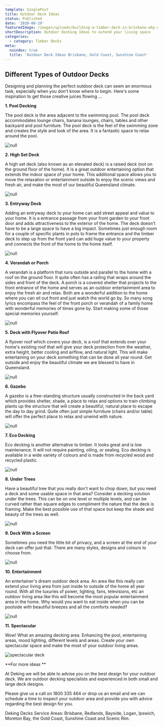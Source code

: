 ```yaml
---
template: SinglePost
title: Outdoor Deck Ideas
status: Published
date: '2020-08-19'
featuredImage: /images/uploads/building-a-timber-deck-in-brisbane-why-choose-timber.jpg
shortDescription: Outdoor Decking Ideas to extend your living space
categories:
  - category: Timber Decks
meta:
  noindex: true
  title: 'Outdoor Deck Ideas Brisbane, Gold Coast, Sunshine Coast'
---
```

## Different Types of Outdoor Decks

Designing and planning the perfect outdoor deck can seem an enormous task, especially when you don't know where to begin.  Here's some inspiration to get those creative juices flowing ...

**1. Pool Decking**

The pool deck is the area adjacent to the swimming pool.  The pool deck accommodates lounge chairs, banana lounges, chairs, tables and other backyard and pool furniture.  The pool deck is the feel of the swimming zone and creates the style and look of the area.  It is a fantastic space to relax around the pool.

![null](/images/uploads/8.jpg)

**2. High Set Deck**

A high set deck (also known as an elevated deck) is a raised deck (not on the ground floor of the home).  It is a great outdoor entertaining option that extends the indoor space of your home.  This additional space allows you to move the relaxation or entertainment outside to enjoy the scenic views and fresh air, and make the most of our beautiful Queensland climate.

![null](/images/uploads/21.jpg)

**3. Entryway Deck**

Adding an entryway deck to your home can add street appeal and value to your home.  It is a entrance passage from your front garden to your front door and adds attractiveness to the exterior of the home.  The deck doesn't have to be a large space to have a big impact.  Sometimes just enough room for a couple of specific plants in pots to frame the entrance and the timber deck to step up from the front yard can add huge value to your property and connects the front of the home to the home itself.

![null](/images/uploads/dsc_0187.jpg)

**4. Verandah or Porch**

A verandah is a platform that runs outside and parallel to the home with a roof on the ground floor.  It quite often has a railing that wraps around the sides and front of the deck.  A porch is a covered shelter that projects to the front entrance of the home and serves as an outdoor entertainment area to enjoy the fresh air and relax.  Both are a wonderful addition to the home where you can sit out front and just watch the world go by.  So many song lyrics encompass the feel of the front porch or verandah of a family home with wonderful memories of times gone by.  Start making some of those special memories yourself.

![null](/images/uploads/1.jpg)

**5. Deck with Flyover Patio Roof**

A flyover roof which covers your deck, is a roof that extends over your home's existing roof that will give your deck protection from the weather, extra height, better cooling and airflow, and natural light.  This will make entertaining on your deck something that can be done all year round.  Get outside and enjoy the beautiful climate we are blessed to have in Queensland.

![null](/images/uploads/7.jpg)

**6. Gazebo**

A gazebo is a free-standing structure usually constructed in the back yard which provides shelter, shade, a place to relax and options to train climbing plants up the structure that will create a beautiful, natural place to escape the day to day grind.  Quite often just simple furniture (chairs and/or table) will offer the perfect place to relax and unwind with nature.

![null](/images/uploads/c4831938f51f464571d9b9313e9532db.jpg)

**7. Eco Decking**

Eco decking is another alternative to timber.  It looks great and is low maintenance. It will not require painting, oiling, or sealing.  Eco decking is available in a wide variety of colours and is made from recycled wood and recycled plastic.

![null](/images/uploads/carindalepooldeck2.jpg)

**8. Under Trees**

Have a beautiful tree that you really don't want to chop down, but you need a deck and some usable space in that area?  Consider a decking solution under the trees.  This can be on one level or multiple levels, and can be curved rather than square edges to compliment the nature that the deck is framing.  Make the best possible use of that space but keep the shade and beauty of the trees as well. 

![null](/images/uploads/ee98aec45f32ee80141aabff3e02ef32.jpg)

**9. Deck With a Screen**

Sometimes you need the little bit of privacy, and a screen at the end of your deck can offer just that.  There are many styles, designs and colours to choose from.

![null](/images/uploads/fullsizeoutput_1f17.jpg)

**10. Entertainment**

An entertainer's dream outdoor deck area.  An area like this really can extend your living area from just inside to outside of the home all year round.  With all the luxuries of power, lighting, fans, televisions, etc an outdoor living area like this will become the most popular entertainment area in the home.  Why would you want to eat inside when you can be poolside with beautiful breezes and all the comforts needed?

![null](/images/uploads/heatstrip_special_2.jpg)

**11. Spectacular**

Wow! What an amazing decking area. Enhancing the pool, entertaining areas, mood lighting, different levels and areas. Create your own spectacular space and make the most of your outdoor living areas.

![spectacular deck](/images/uploads/3.jpg)

**For more ideas**

At Deking we will be able to advise you on the best design for your outdoor deck.  We are outdoor decking specialists and experienced in both small and large deck designs.

Please give us a call on 1800 335 464 or drop us an email and we can schedule a time to inspect your outdoor area and provide you with advice regarding the best design for you.

Deking Decks Service Areas: Brisbane, Redlands, Bayside, Logan, Ipswich, Moreton Bay, the Gold Coast, Sunshine Coast and Scenic Rim.
